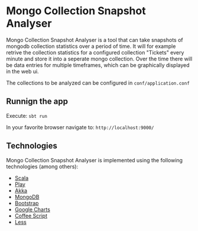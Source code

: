 # Mongo Collection Snapshot Analyser
Mongo Collection Snapshot Analyser is a tool that can take snapshots of mongodb collection statistics over a period of time.
It will for example retrive the collection statistics for a configured collection "Tickets" every minute and store it into a seperate mongo collection. 
Over the time there will be data entries for multiple timeframes, which can be graphically displayed in the web ui.

The collections to be analyzed can be configured in ```conf/application.conf```

## Runnign the app
Execute:
``` sbt run ```

In your favorite browser navigate to:
``` http://localhost:9000/ ```

## Technologies
Mongo Collection Snapshot Analyser is implemented using the following technologies (among others):
 * [Scala](http://www.scala-lang.org/)
 * [Play](http://www.playframework.com/)
 * [Akka](http://akka.io/)
 * [MongoDB](http://www.mongodb.com/)
 * [Bootstrap](http://getbootstrap.com/)
 * [Google Charts](https://developers.google.com/chart/)
 * [Coffee Script](http://coffeescript.org/)
 * [Less](http://lesscss.org/)